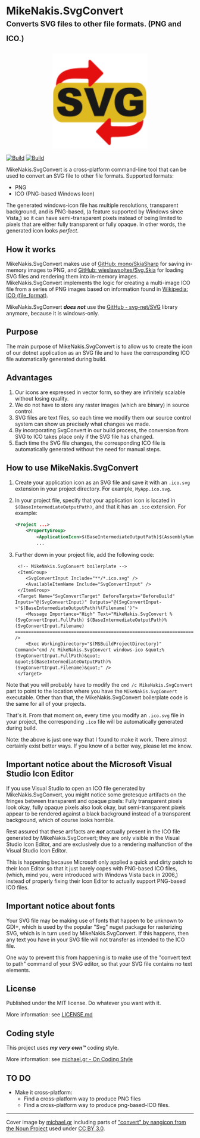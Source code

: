 # MikeNakis.SvgConvert<br><sub><sup>Converts SVG files to other file formats. (PNG and ICO.)</sub></sup>

<p align="center">
  <img title="MikeNakis.SvgConvert icon" src="MikeNakis.SvgConvert/SvgConvert.ico.svg" width="256" />
</p>

[![Build](https://github.com/mikenakis/MikeNakis.SvgConvert/actions/workflows/SvgConvert-build-and-test-on-push.yml/badge.svg)](https://github.com/mikenakis/MikeNakis.SvgConvert/actions/workflows/SvgConvert-build-and-test-on-push.yml)
[![Build](https://github.com/mikenakis/MikeNakis.SvgConvert/actions/workflows/SvgConvert-publish-to-nuget-org.yml/badge.svg)](https://github.com/mikenakis/MikeNakis.SvgConvert/actions/workflows/SvgConvert-publish-to-nuget-org.yml)

MikeNakis.SvgConvert is a cross-platform command-line tool that can be used to convert an SVG file to other file formats.  Supported formats:

- PNG
- ICO (PNG-based Windows Icon)

The generated windows-icon file has multiple resolutions, transparent background, and is PNG-based, (a feature supported by Windows since Vista,) so it can have semi-transparent pixels instead of being limited to pixels that are either fully transparent or fully opaque. In other words, the generated icon looks _perfect_.

## How it works

MikeNakis.SvgConvert makes use of [GitHub: mono/SkiaSharp](https://github.com/mono/SkiaSharp) for saving in-memory images to PNG,
and [GitHub: wieslawsoltes/Svg.Skia](https://github.com/wieslawsoltes/Svg.Skia) for loading SVG files and rendering them into in-memory images.
MikeNakis.SvgConvert implements the logic for creating a multi-image ICO file from a series of PNG images based on information found in [Wikipedia: ICO (file_format)](https://en.wikipedia.org/wiki/ICO_(file_format)).

MikeNakis.SvgConvert _**does not**_ use the [GitHub - svg-net/SVG](https://github.com/svg-net/SVG) library anymore, because it is windows-only.

## Purpose

The main purpose of MikeNakis.SvgConvert is to allow us to create the icon of our dotnet application as an SVG file and to have the corresponding ICO file automatically generated during build.

## Advantages

1. Our icons are expressed in vector form, so they are infinitely scalable without losing quality.
1. We do not have to store any raster images (which are binary) in source control.
1. SVG files are text files, so each time we modify them our source control system can show us precisely what changes we made.
1. By incorporating SvgConvert in our build process, the conversion from SVG to ICO takes place only if the SVG file has changed.
1. Each time the SVG file changes, the corresponding ICO file is automatically generated without the need for manual steps.

## How to use MikeNakis.SvgConvert

1. Create your application icon as an SVG file and save it with an `.ico.svg` extension in your project directory.  For example, `MyApp.ico.svg`.

1. In your project file, specify that your application icon is located in `$(BaseIntermediateOutputPath)`, and that it has an `.ico` extension. For example:
    ```xml
	<Project ...>
		<PropertyGroup>
			<ApplicationIcon>$(BaseIntermediateOutputPath)$(AssemblyName).ico</ApplicationIcon>
			...
    ```

1. Further down in your project file, add the following code:
    ```
	 <!-- MikeNakis.SvgConvert boilerplate -->
	 <ItemGroup>
 		<SvgConvertInput Include="**/*.ico.svg" />
 		<AvailableItemName Include="SvgConvertInput" />
	 </ItemGroup>
	 <Target Name="SvgConvertTarget" BeforeTargets="BeforeBuild" Inputs="@(SvgConvertInput)" Outputs="@(SvgConvertInput->'$(BaseIntermediateOutputPath)%(Filename)')">
 		<Message Importance="High" Text="MikeNakis.SvgConvert %(SvgConvertInput.FullPath) $(BaseIntermediateOutputPath)%(SvgConvertInput.Filename) ==============================================================================" />
 		<Exec WorkingDirectory="$(MSBuildProjectDirectory)" Command="cmd /c MikeNakis.SvgConvert windows-ico &quot;%(SvgConvertInput.FullPath)&quot; &quot;$(BaseIntermediateOutputPath)%(SvgConvertInput.Filename)&quot;" />
	 </Target>
    ```

Note that you will probably have to modify the `cmd /c MikeNakis.SvgConvert` part
to point to the location where you have the `MikeNakis.SvgConvert` executable.  Other than that, the MikeNakis.SvgConvert boilerplate code is the same for all of your projects.

That's it. From that moment on, every time you modify an `.ico.svg` file in your project, the corresponding `.ico` file will be automatically generated during build.

Note: the above is just one way that I found to make it work. There almost certainly exist better ways. If you know of a better way, please let me know.

## Important notice about the Microsoft Visual Studio Icon Editor

If you use Visual Studio to open an ICO file generated by MikeNakis.SvgConvert, you might notice some grotesque artifacts on the fringes between transparent and opaque pixels:  Fully transparent pixels look okay, fully opaque pixels also look okay, but semi-transparent pixels appear to be rendered against a black background instead of a transparent background, which of course looks horrible.

Rest assured that these artifacts are _**not**_ actually present in the ICO file generated by MikeNakis.SvgConvert; they are only visible in the Visual Studio Icon Editor, and are exclusively due to a rendering malfunction of the Visual Studio Icon Editor.  

This is happening because Microsoft only applied a quick and dirty patch to their Icon Editor so that it just barely copes with PNG-based ICO files, (which, mind you, were introduced with Windows Vista back in 2006,) instead of properly fixing their Icon Editor to actually support PNG-based ICO files.

## Important notice about fonts

Your SVG file may be making use of fonts that happen to be unknown to GDI+, which is used by the popular "Svg" nuget package for rasterizing SVG, which is in turn used by MikeNakis.SvgConvert. If this happens, then any text you have in your SVG file will not transfer as intended to the ICO file.

One way to prevent this from happening is to make use of the "convert text to path" command of your SVG editor, so that your SVG file contains no text elements.

## License

Published under the MIT license. Do whatever you want with it.

More information: see [LICENSE.md](LICENSE.md)

## Coding style

This project uses _**my very own™**_ coding style.

More information: see [michael.gr - On Coding Style](https://blog.michael.gr/2018/04/on-coding-style.html)

## TO DO

- Make it cross-platform:
  - Find a cross-platform way to produce PNG files
  - Find a cross-platform way to produce png-based-ICO files.

---------------

Cover image by [michael.gr](https://blog.michael.gr) including parts of ["convert" by nangicon from the Noun Project](https://thenounproject.com/icon/convert-6481628/) used under [CC BY 3.0](https://creativecommons.org/licenses/by/3.0/).
